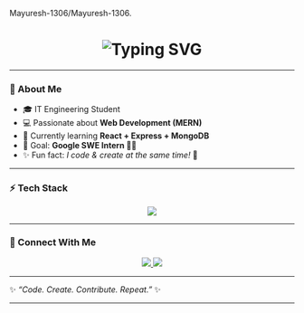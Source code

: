 Mayuresh-1306/Mayuresh-1306.

<!-- PROFILE README -->

<h1 align="center">
  <img src="https://readme-typing-svg.herokuapp.com?font=Fira+Code&weight=600&size=32&pause=1000&color=00C2FF&center=true&vCenter=true&width=600&lines=Hi+👋+I'm+Mayuresh+Sarkale;Full+Stack+Developer+💻;Open+Source+Enthusiast+🌍;Tech+Explorer+🚀;Always+Learning+New+Things+🔥" alt="Typing SVG" />
</h1>

---

### 🌟 About Me  
- 🎓 IT Engineering Student  
- 💻 Passionate about **Web Development (MERN)**  
- 🚀 Currently learning **React + Express + MongoDB**  
- 🎯 Goal: **Google SWE Intern 👨‍💻**  
- ✨ Fun fact: *I code & create at the same time!* 🎤  

---

### ⚡ Tech Stack  
<p align="center">
  <img src="https://skillicons.dev/icons?i=html,css,js,react,nodejs,express,mongodb,java,c,git,github" />
</p>

---

### 🚀 Connect With Me  
<p align="center">
  <a href="https://www.linkedin.com/in/mayuresh-sarkale" target="_blank">
    <img src="https://img.shields.io/badge/LinkedIn-%230A66C2.svg?&style=for-the-badge&logo=linkedin&logoColor=white"/>
  </a>
  <a href="mailto:mayureshsarkale@gmail.com">
    <img src="https://img.shields.io/badge/Email-D14836.svg?&style=for-the-badge&logo=gmail&logoColor=white"/>
  </a>
</p>

---

✨ *“Code. Create. Contribute. Repeat.”* ✨


---

